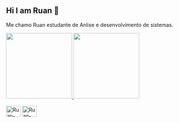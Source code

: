 ## Hi I am Ruan 👋
Me chamo Ruan estudante de Anlise e desenvolvimento de sistemas. 

<div>
  <a href="https://githhub.com/Bodscreed">
  <img height=180em src="https://github-readme-stats.vercel.app/api?username=Bodscreed&show_icons=true&theme=dark&include_all_commits=true&count_private=false" />
  </a>
  <a href="https://githhub.com/Bodscreed">
  <img height=180em src="https://github-readme-stats.vercel.app/api/top-langs?username=Bodscreed&layout=compact&langs_count=16&theme=dark" />
  </a>
</div>
<div style="display: inline_block"><br>
  <img align="center"  alt="Ruan-Lua" height="30" width="40" src="https://cdn.jsdelivr.net/gh/devicons/devicon@latest/icons/lua/lua-original.svg" />
  <img align="center"  alt="Ruan-Lua" height="30" width="40" src="https://cdn.jsdelivr.net/gh/devicons/devicon@latest/icons/python/python-original.svg" />  
</div>    

